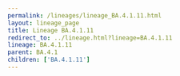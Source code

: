 ```yaml
---
permalink: /lineages/lineage_BA.4.1.11.html
layout: lineage_page
title: Lineage BA.4.1.11
redirect_to: ../lineage.html?lineage=BA.4.1.11
lineage: BA.4.1.11
parent: BA.4.1
children: ['BA.4.1.11']
---
```

